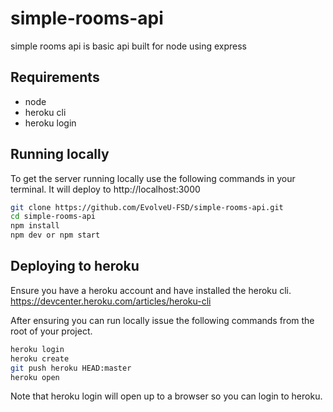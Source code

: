 # simple-rooms-api
simple rooms api is basic api built for node using express

## Requirements
- node
- heroku cli
- heroku login

## Running locally
To get the server running locally use the following commands in your terminal. It will deploy to http://localhost:3000

```bash
git clone https://github.com/EvolveU-FSD/simple-rooms-api.git
cd simple-rooms-api
npm install
npm dev or npm start
```


## Deploying to heroku
Ensure you have a heroku account and have installed the heroku cli.
https://devcenter.heroku.com/articles/heroku-cli

After ensuring you can run locally issue the following commands from the root of your project.

```bash
heroku login 
heroku create
git push heroku HEAD:master
heroku open
```

Note that heroku login will open up to a browser so you can login to heroku.
